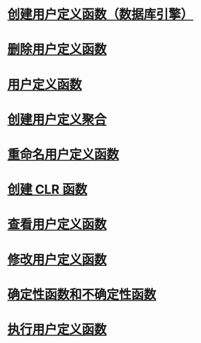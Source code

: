 # [创建用户定义函数（数据库引擎）](create-user-defined-functions-database-engine.md)
# [删除用户定义函数](delete-user-defined-functions.md)
# [用户定义函数](user-defined-functions.md)
# [创建用户定义聚合](create-user-defined-aggregates.md)
# [重命名用户定义函数](rename-user-defined-functions.md)
# [创建 CLR 函数](create-clr-functions.md)
# [查看用户定义函数](view-user-defined-functions.md)
# [修改用户定义函数](modify-user-defined-functions.md)
# [确定性函数和不确定性函数](deterministic-and-nondeterministic-functions.md)
# [执行用户定义函数](execute-user-defined-functions.md)
